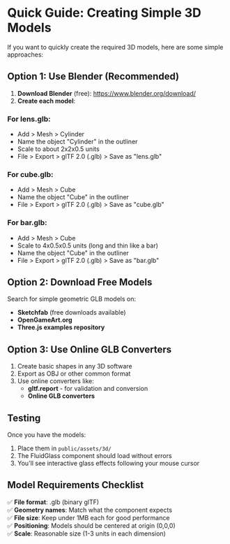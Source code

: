# Quick Guide: Creating Simple 3D Models

If you want to quickly create the required 3D models, here are some simple approaches:

## Option 1: Use Blender (Recommended)

1. **Download Blender** (free): https://www.blender.org/download/
2. **Create each model**:

### For lens.glb:
- Add > Mesh > Cylinder
- Name the object "Cylinder" in the outliner
- Scale to about 2x2x0.5 units
- File > Export > glTF 2.0 (.glb) > Save as "lens.glb"

### For cube.glb:
- Add > Mesh > Cube  
- Name the object "Cube" in the outliner
- File > Export > glTF 2.0 (.glb) > Save as "cube.glb"

### For bar.glb:
- Add > Mesh > Cube
- Scale to 4x0.5x0.5 units (long and thin like a bar)
- Name the object "Cube" in the outliner  
- File > Export > glTF 2.0 (.glb) > Save as "bar.glb"

## Option 2: Download Free Models

Search for simple geometric GLB models on:
- **Sketchfab** (free downloads available)
- **OpenGameArt.org**  
- **Three.js examples repository**

## Option 3: Use Online GLB Converters

1. Create basic shapes in any 3D software
2. Export as OBJ or other common format
3. Use online converters like:
   - **gltf.report** - for validation and conversion
   - **Online GLB converters**

## Testing

Once you have the models:
1. Place them in `public/assets/3d/`
2. The FluidGlass component should load without errors
3. You'll see interactive glass effects following your mouse cursor

## Model Requirements Checklist

✅ **File format**: .glb (binary glTF)  
✅ **Geometry names**: Match what the component expects  
✅ **File size**: Keep under 1MB each for good performance  
✅ **Positioning**: Models should be centered at origin (0,0,0)  
✅ **Scale**: Reasonable size (1-3 units in each dimension)  


